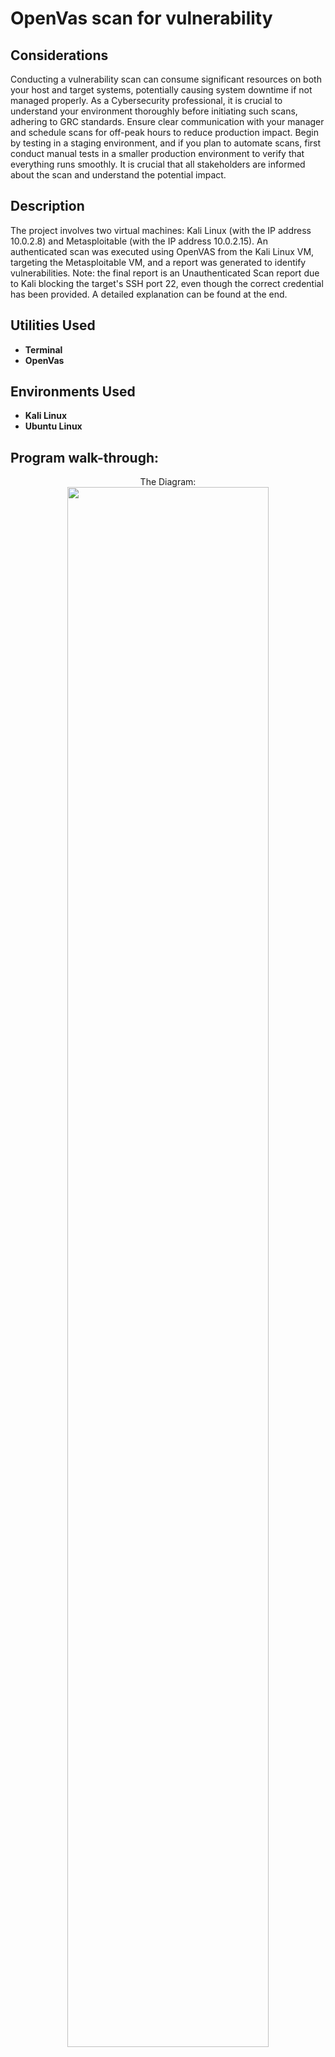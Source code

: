 <h1>OpenVas scan for vulnerability</h1>

<h2>Considerations</h2>

Conducting a vulnerability scan can consume significant resources on both your host and target systems, potentially causing system downtime if not managed properly. As a Cybersecurity professional, it is crucial to understand your environment thoroughly before initiating such scans, adhering to GRC standards. Ensure clear communication with your manager and schedule scans for off-peak hours to reduce production impact. Begin by testing in a staging environment, and if you plan to automate scans, first conduct manual tests in a smaller production environment to verify that everything runs smoothly. It is crucial that all stakeholders are informed about the scan and understand the potential impact.

<h2>Description</h2>
The project involves two virtual machines: Kali Linux (with the IP address 10.0.2.8) and Metasploitable (with the IP address 10.0.2.15). An authenticated scan was executed using OpenVAS from the Kali Linux VM, targeting the Metasploitable VM, and a report was generated to identify vulnerabilities. Note: the final report is an Unauthenticated Scan report due to Kali blocking the target's SSH port 22, even though the correct credential has been provided. A detailed explanation can be found at the end.
<br />


<h2>Utilities Used</h2>

- <b>Terminal</b> 
- <b>OpenVas</b>

<h2>Environments Used </h2>

- <b>Kali Linux</b> 
- <b>Ubuntu Linux</b> 

<h2>Program walk-through:</h2>



<p align="center">
The Diagram: <br/>
<img src="https://imgur.com/HBmnFE4.png" height="80%" width="80%" alt=""/>



<br/>Run OpenVas on Kali Linux use the command:sudo gvm-start, go to the Administration tab, and check the Feed Status, make sure the feed has been updated, you can use the following command to update feed status in the terminal:

<br/>Update NVT: sudo greenbone-nvt-sync
<br/>Update SCAP: sudo greenbone-scapdata-sync
<br/>Update CERT: sudo greenbone-certdata-sync<br/>
<img src="https://imgur.com/2DNteDn.png" height="80%" width="80%" alt="Add Credential"/>

<br />
First we create new credential. To add a credential for an authenticated scan in GVM, go to the Configuration tab, select Credentials, click on the Add New Credential icon at the top left of the screen, name the credential 'MetasploitableVM'(you can choose other names), and enter the username and password as 'msfadmin'.  <br/>
<img src="https://imgur.com/p9w7qCN.png" height="80%" width="80%" alt="Add Credential"/>
<br />

<br />
Then we create new Host and target. To add a host in GVM, go to the Assets tab, select Hosts, click on the Add New Host icon at the top left of the screen, name the host Metasploitable, and type in its IP address.   <br/>
<img src="https://imgur.com/EI849fV.png" height="80%" width="80%" alt="Add New Host"/>
<br />
For new target, go to the Configuration tab, select Targets, click on the Add New Target icon at the top left of the screen, name the target, I name it as a 'Cred' since it is an authenticated scan. In Credentials for authenticated checks, select SSH since Metasploiable is based on ubuntu Linux, and select the Credential you just created. For Port Lists, I choose the Nmap option instead of IANA because it scans more ports, making it better suited for an intense scan.
<br />
<img src="https://imgur.com/vz3ZUIf.png" height="80%" width="80%" alt="Add New Target"/>
<br />


You can initiate your scan by going to the Scans tab and selecting New Task. Name your scan and choose the target you created (MetasploitableVM Cred in my case). The minimum QoD is set to 70% by default to reduce false positives, but you can adjust this value if needed. Increasing the QoD setting generally improves the accuracy of the scan and reduces the likelihood of false positives, it may also reduce the number of vulnerabilities detected. For Scan Config, choose Full and Fast, it combines a comprehensive scan with optimizations for speed. Other Scan Config options you can find more detail here: https://docs.greenbone.net/GSM-Manual/gos-21.04/en/scanning.html#scanconfigs
<br/>
<img src="https://imgur.com/V4m6fWx.png" height="80%" width="80%" alt="Start Scan"/>

<br />
After saving the scan task, click the triangle start button below to initiate the scan. Once the scan is complete, you can download the scan report from the Scans tab by selecting Reports, clicking on the report name, and then clicking the Download Filtered Report icon. Please find the uploaded report in this repository, The results include the CVSS score, mitigation solutions, affected software/OS, CVE references, and other valuable details.
<br />

<br />
Note on the report it says "10.0.2.15 - METASPLOITABLE SSH Failure Protocol SSH, Port 22, User msfadmin : Login failure". This means that Kali Linux is blocking the SSH port 22 on Metasploitable due to outdated encryption methods. If you ping the Metasploitable, the error message "Unable to negotiate with 10.0.2.15 port 22: no matching host key type found. Their offer: ssh-rsa,ssh-dss" indicates a mismatch in keys and outdated encryption, specifically ssh-rsa and ssh-dss, which are considered insecure. This results in an Unauthenticated Scan Report, even though a correct credential was provided. Despite this, the scan still identified 69 vulnerabilities, with 24 of them rated high in CVSS scores.
<br />




